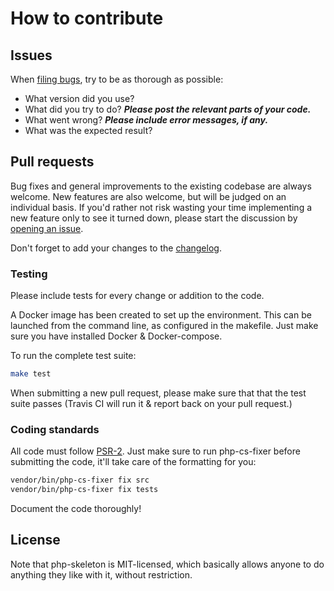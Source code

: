 # How to contribute


## Issues

When [filing bugs](https://github.com/matthiasmullie/php-skeleton/issues/new),
try to be as thorough as possible:
* What version did you use?
* What did you try to do? ***Please post the relevant parts of your code.***
* What went wrong? ***Please include error messages, if any.***
* What was the expected result?


## Pull requests

Bug fixes and general improvements to the existing codebase are always welcome.
New features are also welcome, but will be judged on an individual basis. If
you'd rather not risk wasting your time implementing a new feature only to see
it turned down, please start the discussion by
[opening an issue](https://github.com/matthiasmullie/php-skeleton/issues/new).

Don't forget to add your changes to the [changelog](CHANGELOG.md).


### Testing

Please include tests for every change or addition to the code.

A Docker image has been created to set up the environment.
This can be launched from the command line, as configured in the makefile.
Just make sure you have installed Docker & Docker-compose.

To run the complete test suite:

```sh
make test
```

When submitting a new pull request, please make sure that that the test suite
passes (Travis CI will run it & report back on your pull request.)


### Coding standards

All code must follow [PSR-2](http://www.php-fig.org/psr/psr-2/). Just make sure
to run php-cs-fixer before submitting the code, it'll take care of the
formatting for you:

```sh
vendor/bin/php-cs-fixer fix src
vendor/bin/php-cs-fixer fix tests
```

Document the code thoroughly!


## License

Note that php-skeleton is MIT-licensed, which basically allows anyone to do
anything they like with it, without restriction.
